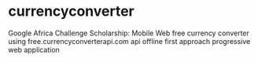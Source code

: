 # currencyconverter
Google Africa Challenge Scholarship: Mobile Web free currency converter using free.currencyconverterapi.com api offline first approach progressive web application